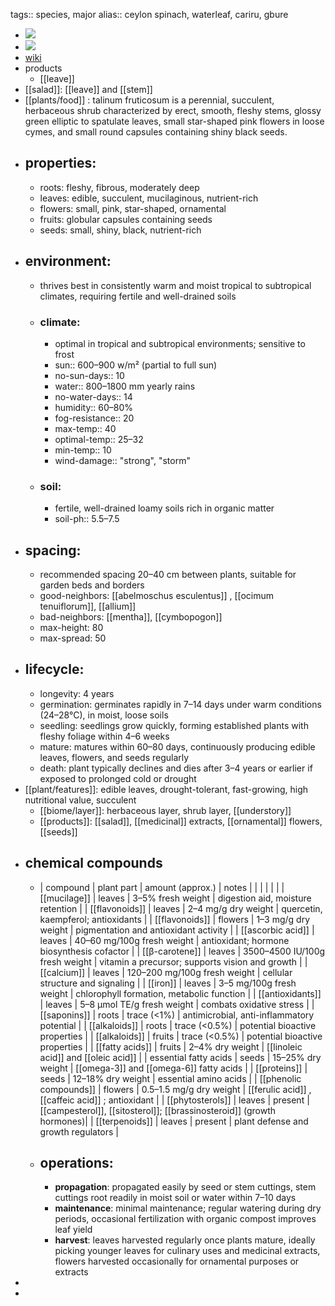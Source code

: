 tags:: species, major
alias:: ceylon spinach, waterleaf, cariru, gbure

- ![](https://peach-geographical-bat-397.mypinata.cloud/ipfs/QmaLL3a3keWYizb9haTeogeV14a9CGjk7fESbU5UPFzkMh)
- ![](https://peach-geographical-bat-397.mypinata.cloud/ipfs/QmSNGFxVY3pmHKRhQZYRBtMzRjX1KtexWsR4TZjryvvS8o)
- [wiki](https://en.wikipedia.org/wiki/Talinum_fruticosum)
- products
	- [[leave]]
- [[salad]]: [[leave]] and [[stem]]
- [[plants/food]] : talinum fruticosum is a perennial, succulent, herbaceous shrub characterized by erect, smooth, fleshy stems, glossy green elliptic to spatulate leaves, small star-shaped pink flowers in loose cymes, and small round capsules containing shiny black seeds.
- ## properties:
	- roots: fleshy, fibrous, moderately deep
	- leaves: edible, succulent, mucilaginous, nutrient-rich
	- flowers: small, pink, star-shaped, ornamental
	- fruits: globular capsules containing seeds
	- seeds: small, shiny, black, nutrient-rich
- ## environment:
	- thrives best in consistently warm and moist tropical to subtropical climates, requiring fertile and well-drained soils
	- ### climate:
		- optimal in tropical and subtropical environments; sensitive to frost
		- sun:: 600–900 w/m² (partial to full sun)
		- no-sun-days:: 10
		- water:: 800–1800 mm yearly rains
		- no-water-days:: 14
		- humidity:: 60–80%
		- fog-resistance:: 20
		- max-temp:: 40
		- optimal-temp:: 25–32
		- min-temp:: 10
		- wind-damage:: "strong", "storm"
	- ### soil:
		- fertile, well-drained loamy soils rich in organic matter
		- soil-ph:: 5.5–7.5
- ## spacing:
	- recommended spacing 20–40 cm between plants, suitable for garden beds and borders
	- good-neighbors: [[abelmoschus esculentus]] , [[ocimum tenuiflorum]], [[allium]]
	- bad-neighbors: [[mentha]], [[cymbopogon]]
	- max-height: 80
	- max-spread: 50
- ## lifecycle:
	- longevity: 4 years
	- germination: germinates rapidly in 7–14 days under warm conditions (24–28°C), in moist, loose soils
	- seedling: seedlings grow quickly, forming established plants with fleshy foliage within 4–6 weeks
	- mature: matures within 60–80 days, continuously producing edible leaves, flowers, and seeds regularly
	- death: plant typically declines and dies after 3–4 years or earlier if exposed to prolonged cold or drought
- [[plant/features]]: edible leaves, drought-tolerant, fast-growing, high nutritional value, succulent
	- [[biome/layer]]: herbaceous layer, shrub layer, [[understory]]
	- [[products]]: [[salad]], [[medicinal]] extracts, [[ornamental]] flowers, [[seeds]]
- ## chemical compounds
	- | compound   | plant part | amount (approx.)                | notes                                             |
	  |        |     |         |          |
	  | [[mucilage]]                  | leaves     | 3–5% fresh weight               | digestion aid, moisture retention                                 |
	  | [[flavonoids]]                | leaves     | 2–4 mg/g dry weight             | quercetin, kaempferol; antioxidants                               |
	  | [[flavonoids]]                | flowers    | 1–3 mg/g dry weight             | pigmentation and antioxidant activity                             |
	  | [[ascorbic acid]] | leaves     | 40–60 mg/100g fresh weight      | antioxidant; hormone biosynthesis cofactor                        |
	  | [[β-carotene]] | leaves     | 3500–4500 IU/100g fresh weight  | vitamin a precursor; supports vision and growth                   |
	  | [[calcium]]                   | leaves     | 120–200 mg/100g fresh weight    | cellular structure and signaling                                  |
	  | [[iron]]                      | leaves     | 3–5 mg/100g fresh weight        | chlorophyll formation, metabolic function                         |
	  | [[antioxidants]]              | leaves     | 5–8 µmol TE/g fresh weight      | combats oxidative stress                                          |
	  | [[saponins]]                  | roots      | trace (<1%)                     | antimicrobial, anti-inflammatory potential                        |
	  | [[alkaloids]]                 | roots      | trace (<0.5%)                   | potential bioactive properties                                    |
	  | [[alkaloids]]                 | fruits     | trace (<0.5%)                   | potential bioactive properties                                    |
	  | [[fatty acids]]               | fruits     | 2–4% dry weight                 | [[linoleic acid]] and [[oleic acid]]                                          |
	  | essential fatty acids     | seeds      | 15–25% dry weight               | [[omega-3]] and [[omega-6]] fatty acids                                   |
	  | [[proteins]]                  | seeds      | 12–18% dry weight               | essential amino acids                                             |
	  | [[phenolic compounds]]        | flowers    | 0.5–1.5 mg/g dry weight         | [[ferulic acid]] , [[caffeic acid]] ; antioxidant                               |
	  | [[phytosterols]]              | leaves     | present                         | [[campesterol]], [[sitosterol]]; [[brassinosteroid]] (growth hormones)|
	  | [[terpenoids]]                | leaves     | present                         | plant defense and growth regulators                               |
	- ## operations:
		- **propagation**: propagated easily by seed or stem cuttings, stem cuttings root readily in moist soil or water within 7–10 days
		- **maintenance**: minimal maintenance; regular watering during dry periods, occasional fertilization with organic compost improves leaf yield
		- **harvest**: leaves harvested regularly once plants mature, ideally picking younger leaves for culinary uses and medicinal extracts, flowers harvested occasionally for ornamental purposes or extracts
-
-
